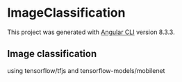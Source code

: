 # ImageClassification

This project was generated with [Angular CLI](https://github.com/angular/angular-cli) version 8.3.3.

## Image classification

using tensorflow/tfjs and tensorflow-models/mobilenet
